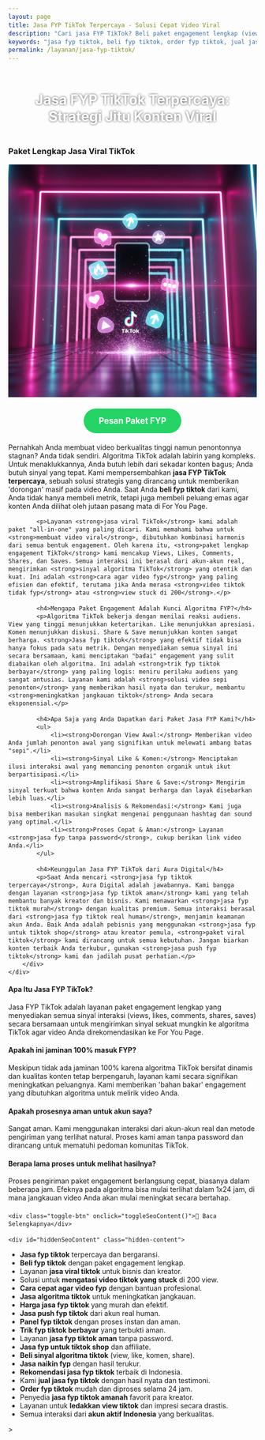```yaml
---
layout: page
title: Jasa FYP TikTok Terpercaya - Solusi Cepat Video Viral
description: "Cari jasa FYP TikTok? Beli paket engagement lengkap (view, like, komen, share) untuk mengirim sinyal kuat ke algoritma. Layanan viral TikTok terpercaya, aman, dan bergaransi dari Aura Digital."
keywords: "jasa fyp tiktok, beli fyp tiktok, order fyp tiktok, jual jasa fyp tiktok, panel fyp tiktok, jasa naikin fyp, jasa push fyp tiktok, jasa viral tiktok, beli view viral tiktok, membuat video viral, meningkatkan jangkauan tiktok, jasa ledakkan view tiktok, jasa algoritma tiktok, trik fyp tiktok berbayar, beli sinyal algoritma tiktok, jasa optimasi fyp tiktok, cara agar video fyp, kenapa video tiktok tidak fyp, solusi video sepi penonton, mengatasi view stuck di 200, jasa fyp tiktok terpercaya, jasa fyp tiktok aman, jasa fyp tiktok real human, jasa fyp tiktok bergaransi, jasa fyp tanpa password, harga jasa fyp tiktok, jasa fyp tiktok murah, jasa fyp tiktok indonesia, apakah jasa fyp tiktok efektif, jasa fyp untuk tiktok shop"
permalink: /layanan/jasa-fyp-tiktok/
---
```


<script type="application/ld+json">
{
  "@context": "https://schema.org",
  "@graph": [
    {
      "@type": "WebSite",
      "@id": "https://auradigital.id/#website",
      "url": "https://auradigital.id/",
      "name": "auradigital.id"
    },
    {
      "@type": "WebPage",
      "@id": "https://auradigital.id/layanan/jasa-fyp-tiktok/#webpage",
      "url": "https://auradigital.id/layanan/jasa-fyp-tiktok/",
      "name": "Jasa FYP TikTok | Paket Lengkap untuk Konten Viral",
      "isPartOf": {
        "@id": "https://auradigital.id/#website"
      },
      "breadcrumb": {
        "@id": "https://auradigital.id/layanan/jasa-fyp-tiktok/#breadcrumb"
      },
      "description": "Butuh jasa FYP TikTok terpercaya? Kami menawarkan paket engagement lengkap untuk mengirim sinyal kuat ke algoritma, membuat video Anda viral, dan menjangkau jutaan penonton."
    },
    {
      "@type": "Service",
      "name": "Jasa FYP TikTok",
      "serviceType": "Social Media Marketing",
      "provider": {
        "@type": "WebSite",
        "name": "auradigital.id",
        "url": "https://auradigital.id/"
      },
      "areaServed": {
        "@type": "Country",
        "name": "Indonesia"
      },
      "description": "Layanan jasa FYP (For You Page) TikTok profesional untuk bisnis dan kreator. Kami membantu meningkatkan jangkauan video Anda melalui paket interaksi yang terukur dan aman."
    },
    {
      "@type": "Product",
      "name": "Paket FYP TikTok Viral",
      "image": "https://raw.githubusercontent.com/AzkaAtta/azkaatta.github.io/main/image/jasa-fyp-tiktok.webp",
      "description": "Beli paket FYP TikTok lengkap, mencakup View, Like, Komentar, dan Share untuk mengirim sinyal viral ke algoritma. Proses cepat, aman, dan bergaransi.",
      "brand": {
        "@type": "Brand",
        "name": "auradigital.id"
      },
      "offers": {
        "@type": "Offer",
        "priceCurrency": "IDR",
        "price": "2000000",
        "availability": "https://schema.org/InStock",
        "url": "https://auradigital.id/layanan/jasa-fyp-tiktok/"
      }
    },
    {
      "@type": "BreadcrumbList",
      "@id": "https://auradigital.id/layanan/jasa-fyp-tiktok/#breadcrumb",
      "itemListElement": [
        {
          "@type": "ListItem",
          "position": 1,
          "name": "Home",
          "item": "https://auradigital.id/"
        },
        {
          "@type": "ListItem",
          "position": 2,
          "name": "Layanan",
          "item": "https://auradigital.id/layanan/"
        },
        {
          "@type": "ListItem",
          "position": 3,
          "name": "Jasa FYP TikTok",
          "item": "https://auradigital.id/layanan/jasa-fyp-tiktok/"
        }
      ]
    },
    {
      "@type": "FAQPage",
      "mainEntity": [
        {
          "@type": "Question",
          "name": "Apa itu Jasa FYP TikTok?",
          "acceptedAnswer": {
            "@type": "Answer",
            "text": "Jasa FYP TikTok adalah layanan paket lengkap yang menyediakan semua sinyal engagement (views, likes, comments, shares, saves) yang dibutuhkan untuk meningkatkan peluang video Anda direkomendasikan oleh algoritma dan masuk ke For You Page (FYP)."
          }
        },
        {
          "@type": "Question",
          "name": "Apakah layanan ini menjamin video saya pasti FYP?",
          "acceptedAnswer": {
            "@type": "Answer",
            "text": "Meskipun tidak ada yang bisa menjamin 100% masuk FYP karena algoritma TikTok kompleks, layanan kami secara drastis meningkatkan peluang tersebut. Kami memberikan 'bahan bakar' yang dibutuhkan algoritma untuk melirik dan mempromosikan video Anda."
          }
        },
        {
          "@type": "Question",
          "name": "Apakah prosesnya aman untuk akun TikTok saya?",
          "acceptedAnswer": {
            "@type": "Answer",
            "text": "Sangat aman. Kami menggunakan interaksi dari akun-akun real dan metode pengiriman yang natural. Proses kami aman tanpa password dan dirancang untuk mematuhi pedoman komunitas TikTok."
          }
        }
      ]
    }
  ]
}
</script>

<h1 style="text-align: center; color: #fff; text-shadow: 0 0 4px rgba(0,0,0,0.7); padding: 20px 15px;">
    Jasa FYP TikTok Terpercaya: Strategi Jitu Konten Viral
</h1>

<div class="jasa-top-komen-tiktok-container">
    <div class="service-card" id="jasa-fyp-tiktok-card" onclick="toggleService(this)">
        <h3>Paket Lengkap Jasa Viral TikTok</h3>
        <img src="https://raw.githubusercontent.com/AzkaAtta/azkaatta.github.io/main/image/jasa-fyp-tiktok.webp" alt="Jasa FYP TikTok Profesional" style="max-width:100%; height:auto;" loading="lazy">
        <a href="https://wa.me/62895402343693?text=Halo,%20saya%20tertarik%20dengan%20Jasa%20FYP%20TikTok.%20Bisa%20info%20lebih%20lanjut?" target="_blank" class="whatsapp-button" style="display: block; width: fit-content; margin: 20px auto; padding: 15px 30px; background-color: #25D366; color: white; text-align: center; text-decoration: none; border-radius: 50px; font-size: 1.2em; font-weight: bold; transition: background-color 0.3s ease;">
            Pesan Paket FYP
        </a>
        <div class="service-description">
            <p>Pernahkah Anda membuat video berkualitas tinggi namun penontonnya stagnan? Anda tidak sendiri. Algoritma TikTok adalah labirin yang kompleks. Untuk menaklukkannya, Anda butuh lebih dari sekadar konten bagus; Anda butuh sinyal yang tepat. Kami mempersembahkan <strong>jasa FYP TikTok terpercaya</strong>, sebuah solusi strategis yang dirancang untuk memberikan 'dorongan' masif pada video Anda. Saat Anda <strong>beli fyp tiktok</strong> dari kami, Anda tidak hanya membeli metrik, tetapi juga membeli peluang emas agar konten Anda dilihat oleh jutaan pasang mata di For You Page.</p>

            <p>Layanan <strong>jasa viral TikTok</strong> kami adalah paket "all-in-one" yang paling dicari. Kami memahami bahwa untuk <strong>membuat video viral</strong>, dibutuhkan kombinasi harmonis dari semua bentuk engagement. Oleh karena itu, <strong>paket lengkap engagement TikTok</strong> kami mencakup Views, Likes, Comments, Shares, dan Saves. Semua interaksi ini berasal dari akun-akun real, mengirimkan <strong>sinyal algoritma TikTok</strong> yang otentik dan kuat. Ini adalah <strong>cara agar video fyp</strong> yang paling efisien dan efektif, terutama jika Anda merasa <strong>video tiktok tidak fyp</strong> atau <strong>view stuck di 200</strong>.</p>

            <h4>Mengapa Paket Engagement Adalah Kunci Algoritma FYP?</h4>
            <p>Algoritma TikTok bekerja dengan menilai reaksi audiens. View yang tinggi menunjukkan ketertarikan. Like menunjukkan apresiasi. Komen menunjukkan diskusi. Share & Save menunjukkan konten sangat berharga. <strong>Jasa fyp tiktok</strong> yang efektif tidak bisa hanya fokus pada satu metrik. Dengan menyediakan semua sinyal ini secara bersamaan, kami menciptakan "badai" engagement yang sulit diabaikan oleh algoritma. Ini adalah <strong>trik fyp tiktok berbayar</strong> yang paling logis: meniru perilaku audiens yang sangat antusias. Layanan kami adalah <strong>solusi video sepi penonton</strong> yang memberikan hasil nyata dan terukur, membantu <strong>meningkatkan jangkauan tiktok</strong> Anda secara eksponensial.</p>

            <h4>Apa Saja yang Anda Dapatkan dari Paket Jasa FYP Kami?</h4>
            <ul>
                <li><strong>Dorongan View Awal:</strong> Memberikan video Anda jumlah penonton awal yang signifikan untuk melewati ambang batas "sepi".</li>
                <li><strong>Sinyal Like & Komen:</strong> Menciptakan ilusi interaksi awal yang memancing penonton organik untuk ikut berpartisipasi.</li>
                <li><strong>Amplifikasi Share & Save:</strong> Mengirim sinyal terkuat bahwa konten Anda sangat berharga dan layak disebarkan lebih luas.</li>
                <li><strong>Analisis & Rekomendasi:</strong> Kami juga bisa memberikan masukan singkat mengenai penggunaan hashtag dan sound yang optimal.</li>
                <li><strong>Proses Cepat & Aman:</strong> Layanan <strong>jasa fyp tanpa password</strong>, cukup berikan link video Anda.</li>
            </ul>

            <h4>Keunggulan Jasa FYP TikTok dari Aura Digital</h4>
            <p>Saat Anda mencari <strong>jasa fyp tiktok terpercaya</strong>, Aura Digital adalah jawabannya. Kami bangga dengan layanan <strong>jasa fyp tiktok aman</strong> kami yang telah membantu banyak kreator dan bisnis. Kami menawarkan <strong>jasa fyp tiktok murah</strong> dengan kualitas premium. Semua interaksi berasal dari <strong>jasa fyp tiktok real human</strong>, menjamin keamanan akun Anda. Baik Anda adalah pebisnis yang menggunakan <strong>jasa fyp untuk tiktok shop</strong> atau kreator pemula, <strong>paket viral tiktok</strong> kami dirancang untuk semua kebutuhan. Jangan biarkan konten terbaik Anda terkubur, gunakan <strong>jasa push fyp tiktok</strong> kami dan jadilah pusat perhatian.</p>
        </div>
    </div>
</div>

<style>
  /* Struktur CSS Anda tidak diubah */
</style>

<div class="accordion">
  <div class="accordion-item">
    <div class="accordion-title"><h4>Apa Itu Jasa FYP TikTok?</h4></div>
    <div class="accordion-content">
      Jasa FYP TikTok adalah layanan paket engagement lengkap yang menyediakan semua sinyal interaksi (views, likes, comments, shares, saves) secara bersamaan untuk mengirimkan sinyal sekuat mungkin ke algoritma TikTok agar video Anda direkomendasikan ke For You Page.
    </div>
  </div>

  <div class="accordion-item">
    <div class="accordion-title"><h4>Apakah ini jaminan 100% masuk FYP?</h4></div>
    <div class="accordion-content">
      Meskipun tidak ada jaminan 100% karena algoritma TikTok bersifat dinamis dan kualitas konten tetap berpengaruh, layanan kami secara signifikan meningkatkan peluangnya. Kami memberikan 'bahan bakar' engagement yang dibutuhkan algoritma untuk melirik video Anda.
    </div>
  </div>

  <div class="accordion-item">
    <div class="accordion-title"><h4>Apakah prosesnya aman untuk akun saya?</h4></div>
    <div class="accordion-content">
      Sangat aman. Kami menggunakan interaksi dari akun-akun real dan metode pengiriman yang terlihat natural. Proses kami aman tanpa password dan dirancang untuk mematuhi pedoman komunitas TikTok.
    </div>
  </div>
  
  <div class="accordion-item">
    <div class="accordion-title"><h4>Berapa lama proses untuk melihat hasilnya?</h4></div>
    <div class="accordion-content">
      Proses pengiriman paket engagement berlangsung cepat, biasanya dalam beberapa jam. Efeknya pada algoritma bisa mulai terlihat dalam 1x24 jam, di mana jangkauan video Anda akan mulai meningkat secara bertahap.
    </div>
  </div>
</div>

<script>
  // Struktur JS Anda tidak diubah
</script>


<style>
  /* Struktur CSS Anda tidak diubah */
</style>

<div class="toggle-container">

    <div class="toggle-btn" onclick="toggleSeoContent()">📌 Baca Selengkapnya</div>
    
    <div id="hiddenSeoContent" class="hidden-content">
   <ul>
    <li><strong>Jasa fyp tiktok</strong> terpercaya dan bergaransi.</li>
    <li><strong>Beli fyp tiktok</strong> dengan paket engagement lengkap.</li>
    <li>Layanan <strong>jasa viral tiktok</strong> untuk bisnis dan kreator.</li>
    <li>Solusi untuk <strong>mengatasi video tiktok yang stuck</strong> di 200 view.</li>
    <li><strong>Cara cepat agar video fyp</strong> dengan bantuan profesional.</li>
    <li><strong>Jasa algoritma tiktok</strong> untuk meningkatkan jangkauan.</li>
    <li><strong>Harga jasa fyp tiktok</strong> yang murah dan efektif.</li>
    <li><strong>Jasa push fyp tiktok</strong> dari akun real human.</li>
    <li><strong>Panel fyp tiktok</strong> dengan proses instan dan aman.</li>
    <li><strong>Trik fyp tiktok berbayar</strong> yang terbukti aman.</li>
    <li>Layanan <strong>jasa fyp tiktok aman</strong> tanpa password.</li>
    <li><strong>Jasa fyp untuk tiktok shop</strong> dan affiliate.</li>
    <li><strong>Beli sinyal algoritma tiktok</strong> (view, like, komen, share).</li>
    <li><strong>Jasa naikin fyp</strong> dengan hasil terukur.</li>
    <li><strong>Rekomendasi jasa fyp tiktok</strong> terbaik di Indonesia.</li>
    <li>Kami <strong>jual jasa fyp tiktok</strong> dengan hasil nyata dan testimoni.</li>
    <li><strong>Order fyp tiktok</strong> mudah dan diproses selama 24 jam.</li>
    <li>Penyedia <strong>jasa fyp tiktok amanah</strong> favorit para kreator.</li>
    <li>Layanan untuk <strong>ledakkan view tiktok</strong> dan impresi secara drastis.</li>
    <li>Semua interaksi dari <strong>akun aktif Indonesia</strong> yang berkualitas.</li>
</ul>
    </div>
</div>

<style>
    .toggle-container {
        margin-top: 20px; 
    }
    .toggle-btn {
        cursor: pointer;
        /* Warna tombol diubah agar kontras dengan background gelap */
        color: #67e8f9; /* Biru Cyan Terang */
        text-decoration: underline;
        display: inline-block;
        font-weight: bold;
        text-shadow: 0 1px 2px rgba(0,0,0,0.5);
    }
    .hidden-content {
        /* KUNCI #1: Konten disembunyikan di awal */
        display: none; 
        
        /* KUNCI #2: Style diubah menjadi transparan & teks putih */
        background: rgba(0, 0, 0, 0.25); /* Background semi-transparan gelap */
        backdrop-filter: blur(8px);
        color: #ffffff; /* Warna teks utama menjadi putih */
        border: 1px solid rgba(255, 255, 255, 0.15); /* Border efek kaca */
        
        margin-top: 15px;
        padding: 20px;
        border-radius: 12px;
        text-shadow: 0 1px 2px rgba(0,0,0,0.5); /* Bayangan agar teks mudah dibaca */
    }
    .hidden-content ul {
        margin: 0;
        padding-left: 20px;
    }
    .hidden-content li {
        margin-bottom: 8px;
    }
    .hidden-content strong {
        color: #93c5fd; /* Warna biru muda untuk keyword */
    }
</style>>

<script>
    function toggleSeoContent() {
        var content = document.getElementById("hiddenSeoContent");
        var button = document.querySelector(".toggle-btn");
        
        // Cek apakah konten sedang tersembunyi atau tidak
        if (content.style.display === "none" || content.style.display === "") {
            content.style.display = "block";
            button.textContent = "📌 Tutup Selengkapnya";
        } else {
            content.style.display = "none";
            button.textContent = "📌 Baca Selengkapnya";
        }
    }
</script>
<script>
    // Struktur JS Anda tidak diubah
</script>
